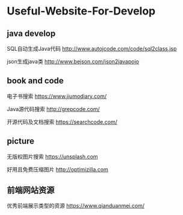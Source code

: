 # Useful-Website-For-Develop

## java develop
SQL自动生成Java代码
http://www.autojcode.com/code/sql2class.jsp

json生成java类
http://www.bejson.com/json2javapojo


## book and code
电子书搜索
https://www.jiumodiary.com/

Java源代码搜索
http://grepcode.com/

开源代码及文档搜索
https://searchcode.com/


## picture
无版权图片搜索
https://unsplash.com

好用且免费压缩图片
http://optimizilla.com


## 前端网站资源
优秀前端展示类型的资源
https://www.qianduanmei.com/

